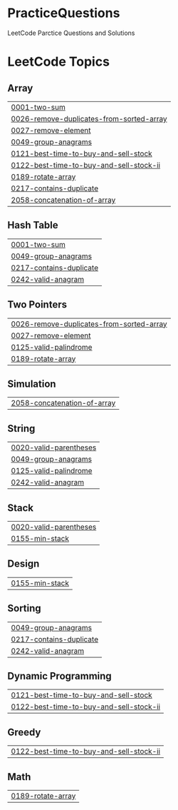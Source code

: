 # PracticeQuestions
LeetCode Parctice Questions and Solutions

<!---LeetCode Topics Start-->
# LeetCode Topics
## Array
|  |
| ------- |
| [0001-two-sum](https://github.com/Sid-k-jaiswal/PracticeQuestions-DSA/tree/master/0001-two-sum) |
| [0026-remove-duplicates-from-sorted-array](https://github.com/Sid-k-jaiswal/PracticeQuestions-DSA/tree/master/0026-remove-duplicates-from-sorted-array) |
| [0027-remove-element](https://github.com/Sid-k-jaiswal/PracticeQuestions-DSA/tree/master/0027-remove-element) |
| [0049-group-anagrams](https://github.com/Sid-k-jaiswal/PracticeQuestions-DSA/tree/master/0049-group-anagrams) |
| [0121-best-time-to-buy-and-sell-stock](https://github.com/Sid-k-jaiswal/PracticeQuestions-DSA/tree/master/0121-best-time-to-buy-and-sell-stock) |
| [0122-best-time-to-buy-and-sell-stock-ii](https://github.com/Sid-k-jaiswal/PracticeQuestions-DSA/tree/master/0122-best-time-to-buy-and-sell-stock-ii) |
| [0189-rotate-array](https://github.com/Sid-k-jaiswal/PracticeQuestions-DSA/tree/master/0189-rotate-array) |
| [0217-contains-duplicate](https://github.com/Sid-k-jaiswal/PracticeQuestions-DSA/tree/master/0217-contains-duplicate) |
| [2058-concatenation-of-array](https://github.com/Sid-k-jaiswal/PracticeQuestions-DSA/tree/master/2058-concatenation-of-array) |
## Hash Table
|  |
| ------- |
| [0001-two-sum](https://github.com/Sid-k-jaiswal/PracticeQuestions-DSA/tree/master/0001-two-sum) |
| [0049-group-anagrams](https://github.com/Sid-k-jaiswal/PracticeQuestions-DSA/tree/master/0049-group-anagrams) |
| [0217-contains-duplicate](https://github.com/Sid-k-jaiswal/PracticeQuestions-DSA/tree/master/0217-contains-duplicate) |
| [0242-valid-anagram](https://github.com/Sid-k-jaiswal/PracticeQuestions-DSA/tree/master/0242-valid-anagram) |
## Two Pointers
|  |
| ------- |
| [0026-remove-duplicates-from-sorted-array](https://github.com/Sid-k-jaiswal/PracticeQuestions-DSA/tree/master/0026-remove-duplicates-from-sorted-array) |
| [0027-remove-element](https://github.com/Sid-k-jaiswal/PracticeQuestions-DSA/tree/master/0027-remove-element) |
| [0125-valid-palindrome](https://github.com/Sid-k-jaiswal/PracticeQuestions-DSA/tree/master/0125-valid-palindrome) |
| [0189-rotate-array](https://github.com/Sid-k-jaiswal/PracticeQuestions-DSA/tree/master/0189-rotate-array) |
## Simulation
|  |
| ------- |
| [2058-concatenation-of-array](https://github.com/Sid-k-jaiswal/PracticeQuestions-DSA/tree/master/2058-concatenation-of-array) |
## String
|  |
| ------- |
| [0020-valid-parentheses](https://github.com/Sid-k-jaiswal/PracticeQuestions-DSA/tree/master/0020-valid-parentheses) |
| [0049-group-anagrams](https://github.com/Sid-k-jaiswal/PracticeQuestions-DSA/tree/master/0049-group-anagrams) |
| [0125-valid-palindrome](https://github.com/Sid-k-jaiswal/PracticeQuestions-DSA/tree/master/0125-valid-palindrome) |
| [0242-valid-anagram](https://github.com/Sid-k-jaiswal/PracticeQuestions-DSA/tree/master/0242-valid-anagram) |
## Stack
|  |
| ------- |
| [0020-valid-parentheses](https://github.com/Sid-k-jaiswal/PracticeQuestions-DSA/tree/master/0020-valid-parentheses) |
| [0155-min-stack](https://github.com/Sid-k-jaiswal/PracticeQuestions-DSA/tree/master/0155-min-stack) |
## Design
|  |
| ------- |
| [0155-min-stack](https://github.com/Sid-k-jaiswal/PracticeQuestions-DSA/tree/master/0155-min-stack) |
## Sorting
|  |
| ------- |
| [0049-group-anagrams](https://github.com/Sid-k-jaiswal/PracticeQuestions-DSA/tree/master/0049-group-anagrams) |
| [0217-contains-duplicate](https://github.com/Sid-k-jaiswal/PracticeQuestions-DSA/tree/master/0217-contains-duplicate) |
| [0242-valid-anagram](https://github.com/Sid-k-jaiswal/PracticeQuestions-DSA/tree/master/0242-valid-anagram) |
## Dynamic Programming
|  |
| ------- |
| [0121-best-time-to-buy-and-sell-stock](https://github.com/Sid-k-jaiswal/PracticeQuestions-DSA/tree/master/0121-best-time-to-buy-and-sell-stock) |
| [0122-best-time-to-buy-and-sell-stock-ii](https://github.com/Sid-k-jaiswal/PracticeQuestions-DSA/tree/master/0122-best-time-to-buy-and-sell-stock-ii) |
## Greedy
|  |
| ------- |
| [0122-best-time-to-buy-and-sell-stock-ii](https://github.com/Sid-k-jaiswal/PracticeQuestions-DSA/tree/master/0122-best-time-to-buy-and-sell-stock-ii) |
## Math
|  |
| ------- |
| [0189-rotate-array](https://github.com/Sid-k-jaiswal/PracticeQuestions-DSA/tree/master/0189-rotate-array) |
<!---LeetCode Topics End-->